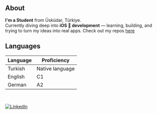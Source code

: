 ## About

<strong>I'm a Student</strong> from Üsküdar, Türkiye. <br>Currently diving deep into <strong>iOS  development</strong> — learning, building, and trying to turn my ideas into real apps. Check out my repos [here](https://github.com/Canertsz?tab=repositories)


## Languages

| Language      | Proficiency                                                               |
| ------------- | ------------------------------------------------------------------------- |
| Turkish       | Native language                                                           |
| English       | C1                                                                        |
| German        | A2                                                                        |

<br />

[![LinkedIn](https://img.shields.io/badge/LinkedIn-Connect-blue)](https://www.linkedin.com/in/caner-t%C3%BCys%C3%BCz-b130bb172/)

